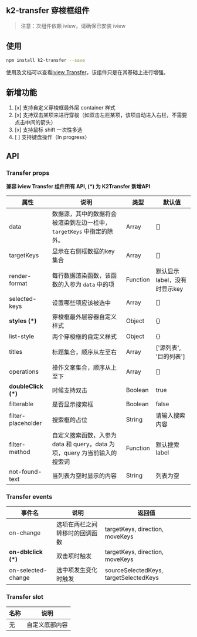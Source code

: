 ## k2-transfer 穿梭框组件
> 注意：次组件依赖 iview，请确保已安装 iview

## 使用
```bash
npm install k2-transfer --save
```
使用及文档可以查看[iview Transfer](https://www.iviewui.com/components/transfer)，该组件只是在其基础上进行增强。

## 新增功能
1. [x] 支持自定义穿梭框最外层 container 样式
2. [x] 支持双击某项来进行穿梭（如双击左栏某项，该项自动进入右栏，不需要点击中间的箭头）
3. [x] 支持鼠标 shift 一次性多选
4. [ ] 支持键盘操作（In progress）

## API
### Transfer props
**兼容 iview Transfer 组件所有 API, (*) 为 K2Transfer 新增API**

| 属性               | 说明                                                         | 类型     | 默认值                       |
| ------------------ | ------------------------------------------------------------ | -------- | ---------------------------- |
| data               | 数据源，其中的数据将会被渲染到左边一栏中，`targetKeys` 中指定的除外。 | Array    | []                           |
| targetKeys         | 显示在右侧框数据的key集合                                    | Array    | []                           |
| render-format      | 每行数据渲染函数，该函数的入参为 `data` 中的项               | Function | 默认显示label，没有时显示key |
| selected-keys      | 设置哪些项应该被选中                                         | Array    | []                           |
|        **styles (*)**        | 穿梭框最外层容器自定义样式 | Object | {} |
| list-style         | 两个穿梭框的自定义样式                                       | Object   | {}                           |
| titles             | 标题集合，顺序从左至右                                       | Array    | ['源列表', '目的列表']       |
| operations         | 操作文案集合，顺序从上至下                                   | Array    | []                           |
| **doubleClick (*)** | 时候支持双击                                   | Boolean    | true                         |
| filterable         | 是否显示搜索框                                               | Boolean  | false                        |
| filter-placeholder | 搜索框的占位                                                 | String   | 请输入搜索内容               |
| filter-method      | 自定义搜索函数，入参为 data 和 query，data 为项，query 为当前输入的搜索词 | Function | 默认搜索label                |
| not-found-text     | 当列表为空时显示的内容                                       | String   | 列表为空                     |

### Transfer events

| 事件名              | 说明                           | 返回值                                 |
| ------------------- | ------------------------------ | -------------------------------------- |
| on-change           | 选项在两栏之间转移时的回调函数 | targetKeys, direction, moveKeys        |
| **on-dblclick (*)** | 双击项时触发                   | targetKeys, direction, moveKeys        |
| on-selected-change  | 选中项发生变化时触发           | sourceSelectedKeys, targetSelectedKeys |


### Transfer slot

| 名称 | 说明           |
| ---- | -------------- |
| 无   | 自定义底部内容 |